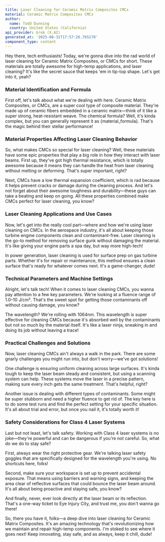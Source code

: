 ```yaml
---
title: Laser Cleaning for Ceramic Matrix Composites CMCs
material: Ceramic Matrix Composites CMCs
author:
  name: Todd Dunning
  country: United States (California)
api_provider: Grok (X.AI)
generated_at: '2025-08-31T17:57:26.765170'
component_type: content
---
```


Hey there, tech enthusiasts! Today, we're gonna dive into the rad world of laser cleaning for Ceramic Matrix Composites, or CMCs for short. These materials are totally awesome for high-temp applications, and laser cleaning? It's like the secret sauce that keeps 'em in tip-top shape. Let's get into it, yeah?

### Material Identification and Formula

First off, let's talk about what we're dealing with here. Ceramic Matrix Composites, or CMCs, are a super cool type of composite material. They're made up of ceramic fibers embedded in a ceramic matrix—think of it like a super strong, heat-resistant weave. The chemical formula? Well, it's kinda complex, but you can generally represent it as {material_formula}. That's the magic behind their stellar performance!

### Material Properties Affecting Laser Cleaning Behavior

So, what makes CMCs so special for laser cleaning? Well, these materials have some epic properties that play a big role in how they interact with laser beams. First up, they've got high thermal resistance, which is totally awesome because it means they can handle the heat from laser cleaning without melting or deforming. That's super important, right?

Next, CMCs have a low thermal expansion coefficient, which is rad because it helps prevent cracks or damage during the cleaning process. And let's not forget about their awesome toughness and durability—these guys can take a beating and keep on going. All these properties combined make CMCs perfect for laser cleaning, you know?

### Laser Cleaning Applications and Use Cases

Now, let's get into the really cool part—where and how we're using laser cleaning on CMCs. In the aerospace industry, it's all about keeping those turbine engine components clean and contaminant-free. Laser cleaning is the go-to method for removing surface gunk without damaging the material. It's like giving your engine parts a spa day, but way more high-tech!

In power generation, laser cleaning is used for surface prep on gas turbine parts. Whether it's for repair or maintenance, this method ensures a clean surface that's ready for whatever comes next. It's a game-changer, dude!

### Technical Parameters and Machine Settings

Alright, let's talk tech! When it comes to laser cleaning CMCs, you wanna pay attention to a few key parameters. We're looking at a fluence range of 1.0–10 J/cm². That's the sweet spot for getting those contaminants off without causing damage, you know?

The wavelength? We're rolling with 1064nm. This wavelength is super effective for cleaning CMCs because it's absorbed well by the contaminants but not so much by the material itself. It's like a laser ninja, sneaking in and doing its job without leaving a trace!

### Practical Challenges and Solutions

Now, laser cleaning CMCs ain't always a walk in the park. There are some gnarly challenges you might run into, but don't worry—we've got solutions!

One challenge is ensuring uniform cleaning across large surfaces. It's kinda tough to keep the laser beam steady and consistent, but using a scanning system can help. These systems move the laser in a precise pattern, making sure every inch gets the same treatment. That's helpful, right?

Another issue is dealing with different types of contaminants. Some might be super stubborn and need a higher fluence to get rid of. The key here is to do some test runs and find the perfect setting for your specific situation. It's all about trial and error, but once you nail it, it's totally worth it!

### Safety Considerations for Class 4 Laser Systems

Last but not least, let's talk safety. Working with Class 4 laser systems is no joke—they're powerful and can be dangerous if you're not careful. So, what do we do to stay safe?

First, always wear the right protective gear. We're talking laser safety goggles that are specifically designed for the wavelength you're using. No shortcuts here, folks!

Second, make sure your workspace is set up to prevent accidental exposure. That means using barriers and warning signs, and keeping the area clear of reflective surfaces that could bounce the laser beam around. It's all about being proactive and staying safe, you know?

And finally, never, ever look directly at the laser beam or its reflection. That's a one-way ticket to Eye Injury City, and trust me, you don't wanna go there!

So, there you have it, folks—a deep dive into laser cleaning for Ceramic Matrix Composites. It's an amazing technology that's revolutionizing how we maintain and repair high-temp components. I'm stoked to see where it goes next! Keep innovating, stay safe, and as always, keep it chill, dude!
